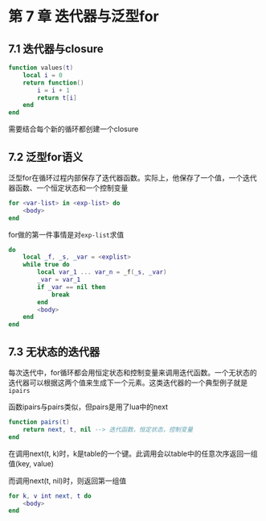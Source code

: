 第 7 章 迭代器与泛型for
=======================


## 7\.1 迭代器与closure

```lua
function values(t)
    local i = 0
    return function()
        i = i + 1
        return t[i]
    end
end
```

需要结合每个新的循环都创建一个closure

## 7\.2 泛型for语义

泛型for在循环过程内部保存了迭代器函数。实际上，他保存了一个值，一个迭代器函数、一个恒定状态和一个控制变量

```lua
for <var-list> in <exp-list> do
    <body>
end
```

for做的第一件事情是对`exp-list`求值

```lua
do
    local _f, _s, _var = <explist>
    while true do
        local var_1 ... var_n = _f(_s, _var)
        _var = var_1
        if _var == nil then
            break
        end
        <body>
    end
end
```

## 7\.3 无状态的迭代器

每次迭代中，for循环都会用恒定状态和控制变量来调用迭代函数。一个无状态的迭代器可以根据这两个值来生成下一个元素。这类迭代器的一个典型例子就是`ipairs`

函数ipairs与pairs类似，但pairs是用了lua中的next

```lua
function pairs(t)
    return next, t, nil --> 迭代函数，恒定状态，控制变量
end
```

在调用next(t, k)时，k是table的一个键。此调用会以table中的任意次序返回一组值(key, value)

而调用next(t, nil)时，则返回第一组值
```lua
for k, v int next, t do
    <body>
end
```

